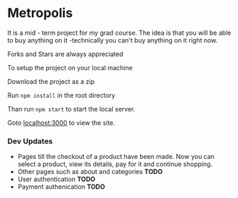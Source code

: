 # Metropolis

It is a mid - term project for my grad course. The idea is that you will be able to buy anything on it -technically you can't buy anything on it right now.

Forks and Stars are always appreciated

To setup the project on your local machine

Download the project as a zip

Run ` npm install ` in the root directory

Than run ` npm start ` to start the local server.

Goto [localhost:3000](http://localhost:3000/) to view the site.

### Dev Updates
- Pages till the checkout of a product have been made. Now you can select a product, view its details, pay for it and continue shopping.
- Other pages such as about and categories **TODO**
- User authentication **TODO**
- Payment authenication **TODO**
